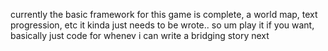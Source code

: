 currently the basic framework for this game is complete, a world map, text progression, etc
it kinda just needs to be wrote..
so um play it if you want, basically just code for whenev i can write a bridging story next
